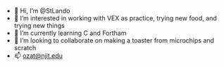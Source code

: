 - 👋 Hi, I’m @StLando
- 👀 I’m interested in working with VEX as practice, trying new food, and trying new things
- 🌱 I’m currently learning C and Fortham
- 💞️ I’m looking to collaborate on making a toaster from microchips and scratch
- 📫 ozat@njit.edu

<!---
StLando/StLando is a ✨ special ✨ repository because its `README.md` (this file) appears on your GitHub profile.
You can click the Preview link to take a look at your changes.
--->
